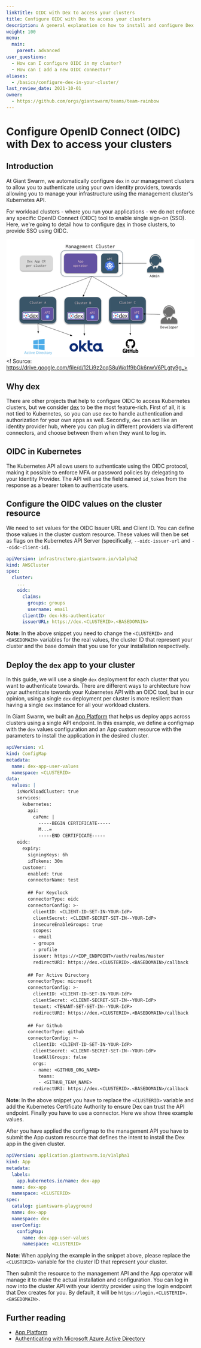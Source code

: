 ```yaml
---
linkTitle: OIDC with Dex to access your clusters
title: Configure OIDC with Dex to access your clusters
description: A general explanation on how to install and configure Dex to work as an authenticator mechanism to provide OpenID tokens.
weight: 100
menu:
  main:
    parent: advanced
user_questions:
  - How can I configure OIDC in my cluster?
  - How can I add a new OIDC connector?
aliases:
  - /basics/configure-dex-in-your-cluster/
last_review_date: 2021-10-01
owner:
  - https://github.com/orgs/giantswarm/teams/team-rainbow
---
```


# Configure OpenID Connect (OIDC) with Dex to access your clusters

## Introduction

At Giant Swarm, we automatically configure `dex` in our management clusters to allow you to authenticate using your own identity providers, towards allowing you to manage your infrastructure using the management cluster's Kubernetes API.

For workload clusters - where you run your applications - we do not enforce any specific OpenID Connect (OIDC) tool to enable single sign-on (SSO). Here, we're going to detail how to configure [dex](https://dexidp.io/) in those clusters, to provide SSO using OIDC.

![Multi Cluster Dex Architecture](dex-architecture.png)
<! Source: https://drive.google.com/file/d/12Li9z2cqS8uWo1f9bGk6nwV6PLgty9g_>

## Why dex

There are other projects that help to configure OIDC to access Kubernetes clusters, but we consider [dex](https://dexidp.io/) to be the most feature-rich. First of all, it is not tied to Kubernetes, so you can use `dex` to handle authentication and authorization for your own apps as well. Secondly, `dex` can act like an identity provider hub, where you can plug in different providers via different connectors, and choose between them when they want to log in.

## OIDC in Kubernetes

The Kubernetes API allows users to authenticate using the OIDC protocol, making it possible to enforce MFA or password policies by delegating to your Identity Provider. The API will use the field named `id_token` from the response as a bearer token to authenticate users.

## Configure the OIDC values on the cluster resource

We need to set values for the OIDC Issuer URL and Client ID. You can define those values in the cluster custom resource. These values will then be set as flags on the Kubernetes API Server (specifically, `--oidc-issuer-url` and `--oidc-client-id`).

```yaml
apiVersion: infrastructure.giantswarm.io/v1alpha2
kind: AWSCluster
spec:
  cluster:
    ...
    oidc:
      claims:
        groups: groups
        username: email
      clientID: dex-k8s-authenticator
      issuerURL: https://dex.<CLUSTERID>.<BASEDOMAIN>
```

__Note__: In the above snippet you need to change the `<CLUSTERID>` and `<BASEDOMAIN>` variables for the real values, the cluster ID that represent your cluster and the base domain that you use for your installation respectively.

## Deploy the `dex` app to your cluster

In this guide, we will use a single `dex` deployment for each cluster that you want to authenticate towards. There are different ways to architecture how your authenticate towards your Kubernetes API with an OIDC tool, but in our opinion, using a single `dex` deployment per cluster is more resilient than having a single `dex` instance for all your workload clusters.

In Giant Swarm, we built an [App Platform](https://docs.giantswarm.io/app-platform/) that helps us deploy apps across clusters using a single API endpoint. In this example, we define a configmap with the `dex` values configuration and an App custom resource with the parameters to install the application in the desired cluster.

```yaml
apiVersion: v1
kind: ConfigMap
metadata:
  name: dex-app-user-values
  namespace: <CLUSTERID>
data:
  values: |
    isWorkloadCluster: true
    services:
      kubernetes:
        api:
          caPem: |
            -----BEGIN CERTIFICATE-----
            M...=
            -----END CERTIFICATE-----
    oidc:
      expiry:
        signingKeys: 6h
        idTokens: 30m
      customer:
        enabled: true
        connectorName: test

        ## For Keyclock
        connectorType: oidc
        connectorConfig: >-
          clientID: <CLIENT-ID-SET-IN-YOUR-IdP>
          clientSecret: <CLIENT-SECRET-SET-IN--YOUR-IdP>
          insecureEnableGroups: true
          scopes:
          - email
          - groups
          - profile
          issuer: https://<IDP_ENDPOINT>/auth/realms/master
          redirectURI: https://dex.<CLUSTERID>.<BASEDOMAIN>/callback

        ## For Active Directory
        connectorType: microsoft
        connectorConfig: >-
          clientID: <CLIENT-ID-SET-IN-YOUR-IdP>
          clientSecret: <CLIENT-SECRET-SET-IN--YOUR-IdP>
          tenant: <TENANT-SET-SET-IN--YOUR-IdP>
          redirectURI: https://dex.<CLUSTERID>.<BASEDOMAIN>/callback

        ## For Github  
        connectorType: github
        connectorConfig: >-
          clientID: <CLIENT-ID-SET-IN-YOUR-IdP>
          clientSecret: <CLIENT-SECRET-SET-IN--YOUR-IdP>
          loadAllGroups: false
          orgs:
          - name: <GITHUB_ORG_NAME>
            teams:
            - <GITHUB_TEAM_NAME>
          redirectURI: https://dex.<CLUSTERID>.<BASEDOMAIN>/callback

```

__Note__: In the above snippet you have to replace the `<CLUSTERID>` variable and add the Kubernetes Certificate Authority to ensure Dex can trust the API endpoint. Finally you have to use a connector. Here we show three example values.

After you have applied the configmap to the management API you have to submit the App custom resource that defines the intent to install the Dex app in the given cluster.

```yaml
apiVersion: application.giantswarm.io/v1alpha1
kind: App
metadata:
  labels:
    app.kubernetes.io/name: dex-app
  name: dex-app
  namespace: <CLUSTERID>
spec:
  catalog: giantswarm-playground
  name: dex-app
  namespace: dex
  userConfig:
    configMap:
      name: dex-app-user-values
      namespace: <CLUSTERID>
```

__Note__: When applying the example in the snippet above, please replace the `<CLUSTERID>` variable for the cluster ID that represent your cluster.

Then submit the resource to the management API and the App operator will manage it to make the actual installation and configuration. You can log in now into the cluster API with your identity provider using the login endpoint that Dex creates for you. By default, it will be `https://login.<CLUSTERID>.<BASEDOMAIN>`.

## Further reading

- [App Platform](https://docs.giantswarm.io/app-platform/)
- [Authenticating with Microsoft Azure Active Directory](https://medium.com/@GiantSwarm/authenticating-with-microsoft-azure-active-directory-2039b5f69fca)
